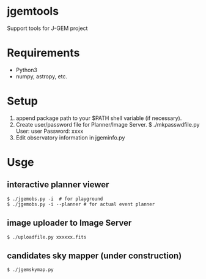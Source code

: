 # jgemtools
Support tools for J-GEM project

# Requirements

* Python3
* numpy, astropy, etc.

# Setup
1. append package path to your $PATH shell variable (if necessary).
2. Create user/password file for Planner/Image Server.
    $ ./mkpasswdfile.py 
    User: user
    Password: xxxx
3. Edit observatory information in jgeminfo.py

# Usge
## interactive planner viewer
    $ ./jgemobs.py -i  # for playground
    $ ./jgemobs.py -i --planner # for actual event planner

## image uploader to Image Server
    $ ./uploadfile.py xxxxxx.fits

## candidates sky mapper (under construction)
    $ ./jgemskymap.py
